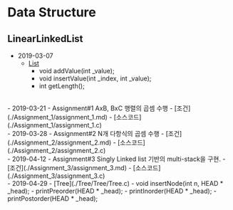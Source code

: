 # Data Structure

## LinearLinkedList
- 2019-03-07
    - [List](./List/List/LinearLinkedList.cpp)
        - void addValue(int _value);<br>
        - void insertValue(int _index, int _value);<br>
        - int getLength();
<br>
- 2019-03-21
    - Assignment#1 AxB, BxC 행렬의 곱셈 수행
        - [조건](./Assignment_1/assignment_1.md)
        - [소스코드](./Assignment_1/assignment_1.c)
<br>
- 2019-03-28
    - Assignment#2 N개 다항식의 곱셈 수행
        - [조건](./Assignment_2/assignment_2.md)
        - [소스코드](./Assignment_2/assignment_2.c)
<br>
- 2019-04-12
    - Assignment#3 Singly Linked list 기반의 multi-stack을 구현.
        - [조건](./Assignment_3/assignment_3.md)
        - [소스코드](./Assignment_3/assignment_3.c)
<br>        
- 2019-04-29
    - [Tree](./Tree/Tree/Tree.c)
        - void insertNode(int n, HEAD * _head);
        - printPreorder(HEAD * _head);
        - printInorder(HEAD * _head);
        - printPostorder(HEAD * _head);
<br>
